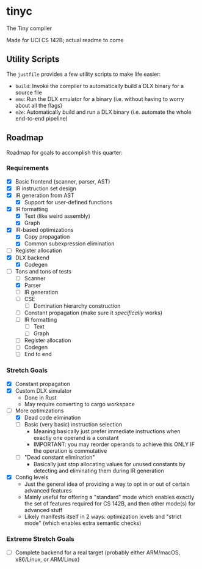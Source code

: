 # tinyc
The Tiny compiler

Made for UCI CS 142B; actual readme to come

## Utility Scripts
The `justfile` provides a few utility scripts to make life easier:
* `build`: Invoke the compiler to automatically build a DLX binary for a source file
* `emu`: Run the DLX emulator for a binary (i.e. without having to worry about all the flags)
* `e2e`: Automatically build and run a DLX binary (i.e. automate the whole end-to-end pipeline)

## Roadmap
Roadmap for goals to accomplish this quarter:

### Requirements
- [x] Basic frontend (scanner, parser, AST)
- [x] IR instruction set design
- [x] IR generation from AST
  - [x] Support for user-defined functions
- [x] IR formatting
  - [x] Text (like weird assembly)
  - [x] Graph
- [x] IR-based optimizations
  - [x] Copy propagation
  - [x] Common subexpression elimination
- [ ] Register allocation
- [x] DLX backend
  - [x] Codegen
- [ ] Tons and tons of tests
  - [ ] Scanner
  - [x] Parser
  - [ ] IR generation
  - [ ] CSE
    - [ ] Domination hierarchy construction
  - [ ] Constant propagation (make sure it _specifically_ works)
  - [ ] IR formatting
    - [ ] Text
    - [ ] Graph
  - [ ] Register allocation
  - [ ] Codegen
  - [ ] End to end

### Stretch Goals
- [x] Constant propagation
- [x] Custom DLX simulator
    * Done in Rust
    * May require converting to cargo workspace
- [ ] More optimizations
  - [x] Dead code elimination
  - [ ] Basic (very basic) instruction selection
    * Meaning basically just prefer immediate instructions when exactly one operand is a constant
    * IMPORTANT: you may reorder operands to achieve this ONLY IF the operation is commutative
  - [ ] "Dead constant elimination"
    * Basically just stop allocating values for unused constants by detecting and eliminating them during IR generation
- [x] Config levels
  * Just the general idea of providing a way to opt in or out of certain advanced features
  * Mainly useful for offering a "standard" mode which enables exactly the set of features required for CS 142B, and then other mode(s) for advanced stuff
  * Likely manifests itself in 2 ways: optimization levels and "strict mode" (which enables extra semantic checks)

### Extreme Stretch Goals
- [ ] Complete backend for a real target (probably either ARM/macOS, x86/Linux, or ARM/Linux)
